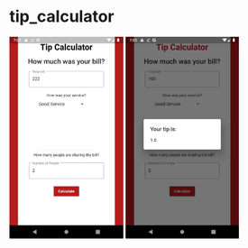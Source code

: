 # tip_calculator

<div class="row">
  <div class="column">
<img src = "screenshots/ss1.png" width = 40% height=40%>
<img src = "screenshots/ss2.png" width = 40% height=40%>
  </div>
</div>

